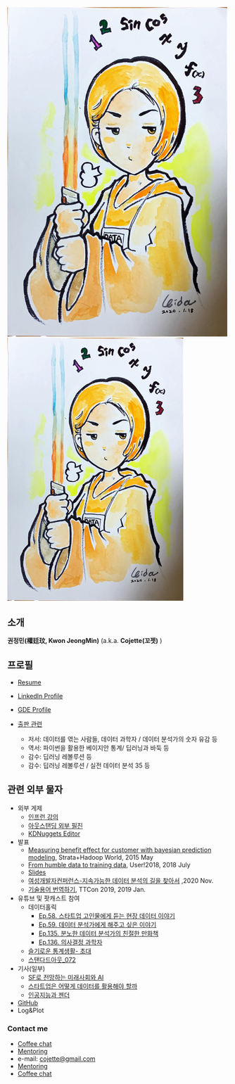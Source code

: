 
<img src="https://raw.githubusercontent.com/cojette/cojette.github.io/master/IMG_3030.JPG" width="500" >
<img src="https://raw.githubusercontent.com/cojette/cojette.github.io/master/IMG_3030.JPG" width="400" >

## 소개  
 **권정민(權廷玟, Kwon JeongMin)** (a.k.a. **Cojette(꼬젯)** )


## 프로필
 * [Resume](https://www.linkedin.com/in/jeongmin-kwon-a5069734/)
 * [LinkedIn Profile](https://www.linkedin.com/in/jeongmin-kwon-a5069734/)

 * [GDE Profile](https://developers.google.com/profile/u/jeongminkwon)

 * [출판 관련](https://www.yes24.com/24/AuthorFile/Author/196527)
    * 저서: 데이터를 엮는 사람들, 데이터 과학자 / 데이터 분석가의 숫자 유감 등
    * 역서: 파이썬을 활용한 베이지안 통계/ 딥러닝과 바둑 등
    * 감수: 딥러닝 레볼루션 등
    * 감수: 딥러닝 레볼루션 / 실전 데이터 분석 35 등

## 관련 외부 물자 
  * 외부 게제
    * [인프런 강의](https://inf.run/z1GAn)
    * [아웃스탠딩 외부 필진](https://outstanding.kr/search_detail/%EA%B6%8C%EC%A0%95%EB%AF%BC)
    * [KDNuggets Editor](https://www.kdnuggets.com/author/jeongmin-kwon)
  * 발표
    * [Measuring benefit effect for customer with bayesian prediction modeling](http://strataconf.com/big-data-conference-uk-2015/public/schedule/detail/39592), Strata+Hadoop World, 2015 May  
    * [From humble data to training data](https://github.com/cojette/useR2018_datawrangling/blob/master/useR2018_poordatawrangling.pdf), User!2018, 2018 July
    * [Slides](http://www.slideshare.net/cojette)
    * [여성개발자컨퍼런스-지속가능한 데이터 분석의 길을 찾아서](https://www.youtube.com/watch?v=j-tR8nm2CxU) ,2020 Nov.
    * [기술용어 번역하기](https://www.youtube.com/watch?v=GELHl0yrbhc), TTCon 2019, 2019 Jan.
  * 유튜브 및 팟캐스트 참여
    * 데이터홀릭
       * [Ep.58. 스타트업 고인물에게 듣는 현장 데이터 이야기](https://www.youtube.com/watch?v=rundDBrMAxU)
       * [Ep.59. 데이터 분석가에게 해주고 싶은 이야기](https://www.youtube.com/watch?v=rundDBrMAxU)
       * [Ep.135. 분노한 데이터 분석가의 친절한 만화책](https://www.youtube.com/watch?v=nPbr1BmtbTo&t=2s)
       * [Ep.136. 의사결정 과학자](https://www.youtube.com/watch?v=nPbr1BmtbTo&t=2s)
    * [슬기로운 통계생활- 초대](https://www.youtube.com/watch?v=UN7bg-57NOI)
    * [스탠다드아웃_072](https://stdout.fm/72/)
  * 기사(일부)
    * [SF로 전망하는 미래사회와 AI](https://www.sciencetimes.co.kr/news/ai-%EA%B0%80%EC%A1%B1%EC%95%A0-%EB%8A%90%EB%82%84-%EC%88%98-%EC%9E%88%EC%9D%84%EA%B9%8C/)
    * [스타트업은 어떻게 데이터를 활용해야 할까](https://platum.kr/archives/22023)
    * [인공지능과 젠더](http://m.ildaro.com/8114)
  * [GitHub](https://github.com/cojette)
  * Log&Plot

### Contact me
* [Coffee chat](https://www.hithere.co/jeongminkwon)
* [Mentoring](https://inf.run/8oXe)
* e-mail: [cojette@gmail.com](mailto:cojette@gmail.com)
* [Mentoring](https://inf.run/8oXe)
* [Coffee chat](https://www.hithere.co/jeongminkwon)
